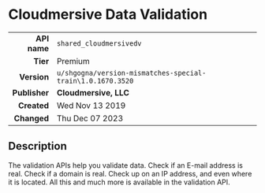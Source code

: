 # Cloudmersive Data Validation
| | |
|-:|-|
|**API name**|`shared_cloudmersivedv`|
|**Tier**|Premium|
|**Version**|`u/shgogna/version-mismatches-special-train\1.0.1670.3520`|
|**Publisher**|**Cloudmersive, LLC**|
|**Created**|Wed Nov 13 2019|
|**Changed**|Thu Dec 07 2023|

## Description
The validation APIs help you validate data. Check if an E-mail address is real. Check if a domain is real. Check up on an IP address, and even where it is located. All this and much more is available in the validation API.
